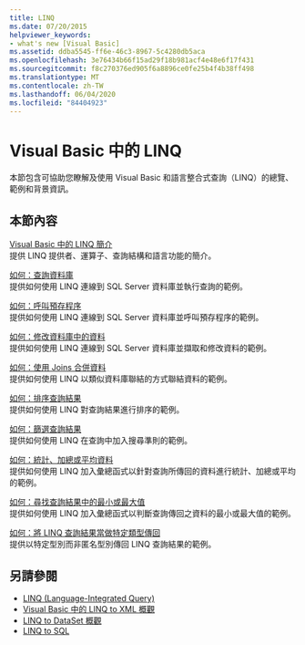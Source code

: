 ```yaml
---
title: LINQ
ms.date: 07/20/2015
helpviewer_keywords:
- what's new [Visual Basic]
ms.assetid: ddba5545-ff6e-46c3-8967-5c4280db5aca
ms.openlocfilehash: 3e76434b66f15ad29f18b981acf4e48e6f17f431
ms.sourcegitcommit: f8c270376ed905f6a8896ce0fe25b4f4b38ff498
ms.translationtype: MT
ms.contentlocale: zh-TW
ms.lasthandoff: 06/04/2020
ms.locfileid: "84404923"
---
```

# <a name="linq-in-visual-basic"></a>Visual Basic 中的 LINQ
本節包含可協助您瞭解及使用 Visual Basic 和語言整合式查詢（LINQ）的總覽、範例和背景資訊。  
  
## <a name="in-this-section"></a>本節內容  
 [Visual Basic 中的 LINQ 簡介](introduction-to-linq.md)  
 提供 LINQ 提供者、運算子、查詢結構和語言功能的簡介。  
  
 [如何：查詢資料庫](how-to-query-a-database-by-using-linq.md)  
 提供如何使用 LINQ 連線到 SQL Server 資料庫並執行查詢的範例。  
  
 [如何：呼叫預存程序](how-to-call-a-stored-procedure-by-using-linq.md)  
 提供如何使用 LINQ 連線到 SQL Server 資料庫並呼叫預存程序的範例。  
  
 [如何：修改資料庫中的資料](how-to-modify-data-in-a-database-by-using-linq.md)  
 提供如何使用 LINQ 連線到 SQL Server 資料庫並擷取和修改資料的範例。  
  
 [如何：使用 Joins 合併資料](how-to-combine-data-with-linq-by-using-joins.md)  
 提供如何使用 LINQ 以類似資料庫聯結的方式聯結資料的範例。  
  
 [如何：排序查詢結果](how-to-sort-query-results-by-using-linq.md)  
 提供如何使用 LINQ 對查詢結果進行排序的範例。  
  
 [如何：篩選查詢結果](how-to-filter-query-results-by-using-linq.md)  
 提供如何使用 LINQ 在查詢中加入搜尋準則的範例。  
  
 [如何：統計、加總或平均資料](how-to-count-sum-or-average-data-by-using-linq.md)  
 提供如何使用 LINQ 加入彙總函式以針對查詢所傳回的資料進行統計、加總或平均的範例。  
  
 [如何：尋找查詢結果中的最小或最大值](how-to-find-the-minimum-or-maximum-value-in-a-query-result.md)  
 提供如何使用 LINQ 加入彙總函式以判斷查詢傳回之資料的最小或最大值的範例。  
  
 [如何：將 LINQ 查詢結果當做特定類型傳回](how-to-return-a-linq-query-result-as-a-specific-type.md)  
 提供以特定型別而非匿名型別傳回 LINQ 查詢結果的範例。  
  
## <a name="see-also"></a>另請參閱

- [LINQ (Language-Integrated Query)](../../concepts/linq/index.md)
- [Visual Basic 中的 LINQ to XML 概觀](../xml/overview-of-linq-to-xml.md)
- [LINQ to DataSet 概觀](../../../../framework/data/adonet/linq-to-dataset-overview.md)
- [LINQ to SQL](../../../../framework/data/adonet/sql/linq/index.md)
